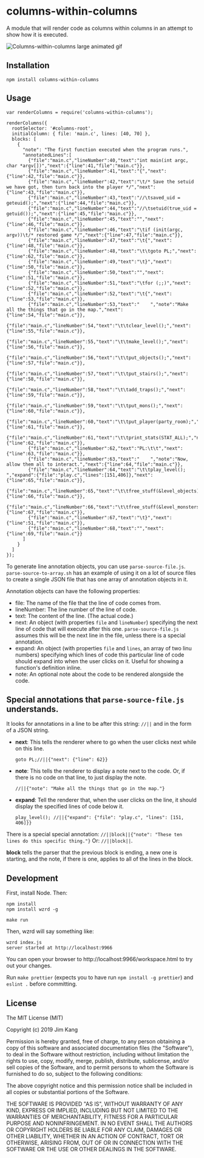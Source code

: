 columns-within-columns
==================

A module that will render code as columns within columns in an attempt to show how it is executed.

![Columns-within-columns large animated gif](meta/Columns.gif)

Installation
------------

    npm install columns-within-columns

Usage
----

    var renderColumns = require('columns-within-columns');

    renderColumns({
      rootSelector: '#columns-root',
      initialColumn: { file: 'main.c', lines: [40, 70] },
      blocks: [
        {
          "note": "The first function executed when the program runs.",
          "annotatedLines":[
            {"file":"main.c","lineNumber":40,"text":"int main(int argc, char *argv[])","next":{"line":41,"file":"main.c"}},
            {"file":"main.c","lineNumber":41,"text":"{","next":{"line":42,"file":"main.c"}},
            {"file":"main.c","lineNumber":42,"text":"\t/* Save the setuid we have got, then turn back into the player */","next":{"line":43,"file":"main.c"}},
            {"file":"main.c","lineNumber":43,"text":"//\tsaved_uid = geteuid();","next":{"line":44,"file":"main.c"}},
            {"file":"main.c","lineNumber":44,"text":"//\tsetuid(true_uid = getuid());","next":{"line":45,"file":"main.c"}},
            {"file":"main.c","lineNumber":45,"text":"","next":{"line":46,"file":"main.c"}},
            {"file":"main.c","lineNumber":46,"text":"\tif (init(argc, argv))\t/* restored game */","next":{"line":47,"file":"main.c"}},
            {"file":"main.c","lineNumber":47,"text":"\t{","next":{"line":48,"file":"main.c"}},
            {"file":"main.c","lineNumber":48,"text":"\t\tgoto PL;","next":{"line":62,"file":"main.c"}},
            {"file":"main.c","lineNumber":49,"text":"\t}","next":{"line":50,"file":"main.c"}},
            {"file":"main.c","lineNumber":50,"text":"","next":{"line":51,"file":"main.c"}},
            {"file":"main.c","lineNumber":51,"text":"\tfor (;;)","next":{"line":52,"file":"main.c"}},
            {"file":"main.c","lineNumber":52,"text":"\t{","next":{"line":53,"file":"main.c"}},
            {"file":"main.c","lineNumber":53,"text":"    ","note":"Make all the things that go in the map.","next":{"line":54,"file":"main.c"}},
            {"file":"main.c","lineNumber":54,"text":"\t\tclear_level();","next":{"line":55,"file":"main.c"}},
            {"file":"main.c","lineNumber":55,"text":"\t\tmake_level();","next":{"line":56,"file":"main.c"}},
            {"file":"main.c","lineNumber":56,"text":"\t\tput_objects();","next":{"line":57,"file":"main.c"}},
            {"file":"main.c","lineNumber":57,"text":"\t\tput_stairs();","next":{"line":58,"file":"main.c"}},
            {"file":"main.c","lineNumber":58,"text":"\t\tadd_traps();","next":{"line":59,"file":"main.c"}},
            {"file":"main.c","lineNumber":59,"text":"\t\tput_mons();","next":{"line":60,"file":"main.c"}},
            {"file":"main.c","lineNumber":60,"text":"\t\tput_player(party_room);","next":{"line":61,"file":"main.c"}},
            {"file":"main.c","lineNumber":61,"text":"\t\tprint_stats(STAT_ALL);","next":{"line":62,"file":"main.c"}},
            {"file":"main.c","lineNumber":62,"text":"PL:\t\t","next":{"line":63,"file":"main.c"}},
            {"file":"main.c","lineNumber":63,"text":"    ","note":"Now, allow them all to interact.","next":{"line":64,"file":"main.c"}},
            {"file":"main.c","lineNumber":64,"text":"\t\tplay_level(); ","expand":{"file":"play.c","lines":[151,406]},"next":{"line":65,"file":"main.c"}},
            {"file":"main.c","lineNumber":65,"text":"\t\tfree_stuff(&level_objects);","next":{"line":66,"file":"main.c"}},
            {"file":"main.c","lineNumber":66,"text":"\t\tfree_stuff(&level_monsters);","next":{"line":67,"file":"main.c"}},
            {"file":"main.c","lineNumber":67,"text":"\t}","next":{"line":51,"file":"main.c"}},
            {"file":"main.c","lineNumber":68,"text":"","next":{"line":69,"file":"main.c"}}
          ]
        }
      ]
    });

To generate line annotation objects, you can use `parse-source-file.js`. `parse-source-to-array.sh` has an example of using it on a lot of source files to create a single JSON file that has one array of annotation objects in it.

Annotation objects can have the following properties:

- file: The name of the file that the line of code comes from.
- lineNumber: The line number of the line of code.
- text: The content of the line. (The actual code.)
- next: An object (with properties `file` and `lineNumber`) specifying the next line of code that will execute after this one. `parse-source-file.js` assumes this will be the next line in the file, unless there is a special annotation.
- expand: An object (with properties `file` and `lines`, an array of two linu numbers) specifying which lines of code this particular line of code should expand into when the user clicks on it. Useful for showing a function's definition inline. 
- note: An optional note about the code to be rendered alongside the code.

## Special annotations that `parse-source-file.js` understands.

It looks for annotations in a line to be after this string: `//||` and in the form of a JSON string.

- **next**: This tells the renderer where to go when the user clicks next while on this line.

      goto PL;//||{"next": {"line": 62}}

- **note**: This tells the renderer to display a note next to the code. Or, if there is no code on that line, to just display the note.

      //||{"note": "Make all the things that go in the map."}

- **expand**: Tell the renderer that, when the user clicks on the line, it should display the specified lines of code below it.

      play_level(); //||{"expand": {"file": "play.c", "lines": [151, 406]}}

There is a special special annotation: `//||block||{"note": "These ten lines do this specific thing."}` Or: `//||block||`.

**block** tells the parser that the previous block is ending, a new one is starting, and the note, if there is one, applies to all of the lines in the block.

Development
----

First, install Node. Then:

    npm install
    npm install wzrd -g

    make run    

Then, wzrd will say something like:

    wzrd index.js
    server started at http://localhost:9966

You can open your browser to http://localhost:9966/workspace.html to try out your changes.

Run `make prettier` (expects you to have run `npm install -g prettier`) and `eslint .` before committing.

License
-------

The MIT License (MIT)

Copyright (c) 2019 Jim Kang

Permission is hereby granted, free of charge, to any person obtaining a copy
of this software and associated documentation files (the "Software"), to deal
in the Software without restriction, including without limitation the rights
to use, copy, modify, merge, publish, distribute, sublicense, and/or sell
copies of the Software, and to permit persons to whom the Software is
furnished to do so, subject to the following conditions:

The above copyright notice and this permission notice shall be included in
all copies or substantial portions of the Software.

THE SOFTWARE IS PROVIDED "AS IS", WITHOUT WARRANTY OF ANY KIND, EXPRESS OR
IMPLIED, INCLUDING BUT NOT LIMITED TO THE WARRANTIES OF MERCHANTABILITY,
FITNESS FOR A PARTICULAR PURPOSE AND NONINFRINGEMENT. IN NO EVENT SHALL THE
AUTHORS OR COPYRIGHT HOLDERS BE LIABLE FOR ANY CLAIM, DAMAGES OR OTHER
LIABILITY, WHETHER IN AN ACTION OF CONTRACT, TORT OR OTHERWISE, ARISING FROM,
OUT OF OR IN CONNECTION WITH THE SOFTWARE OR THE USE OR OTHER DEALINGS IN
THE SOFTWARE.

